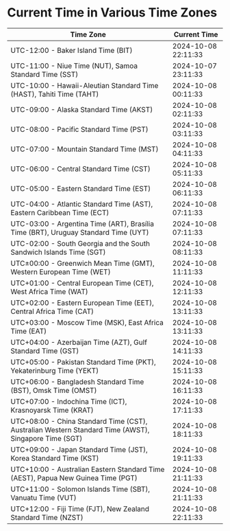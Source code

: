 # Current Time in Various Time Zones

| Time Zone | Current Time |
|-----------|--------------|
| UTC-12:00 - Baker Island Time (BIT) | 2024-10-08 22:11:33 |
| UTC-11:00 - Niue Time (NUT), Samoa Standard Time (SST) | 2024-10-07 23:11:33 |
| UTC-10:00 - Hawaii-Aleutian Standard Time (HAST), Tahiti Time (TAHT) | 2024-10-08 00:11:33 |
| UTC-09:00 - Alaska Standard Time (AKST) | 2024-10-08 02:11:33 |
| UTC-08:00 - Pacific Standard Time (PST) | 2024-10-08 03:11:33 |
| UTC-07:00 - Mountain Standard Time (MST) | 2024-10-08 04:11:33 |
| UTC-06:00 - Central Standard Time (CST) | 2024-10-08 05:11:33 |
| UTC-05:00 - Eastern Standard Time (EST) | 2024-10-08 06:11:33 |
| UTC-04:00 - Atlantic Standard Time (AST), Eastern Caribbean Time (ECT) | 2024-10-08 07:11:33 |
| UTC-03:00 - Argentina Time (ART), Brasília Time (BRT), Uruguay Standard Time (UYT) | 2024-10-08 07:11:33 |
| UTC-02:00 - South Georgia and the South Sandwich Islands Time (SGT) | 2024-10-08 08:11:33 |
| UTC±00:00 - Greenwich Mean Time (GMT), Western European Time (WET) | 2024-10-08 11:11:33 |
| UTC+01:00 - Central European Time (CET), West Africa Time (WAT) | 2024-10-08 12:11:33 |
| UTC+02:00 - Eastern European Time (EET), Central Africa Time (CAT) | 2024-10-08 13:11:33 |
| UTC+03:00 - Moscow Time (MSK), East Africa Time (EAT) | 2024-10-08 13:11:33 |
| UTC+04:00 - Azerbaijan Time (AZT), Gulf Standard Time (GST) | 2024-10-08 14:11:33 |
| UTC+05:00 - Pakistan Standard Time (PKT), Yekaterinburg Time (YEKT) | 2024-10-08 15:11:33 |
| UTC+06:00 - Bangladesh Standard Time (BST), Omsk Time (OMST) | 2024-10-08 16:11:33 |
| UTC+07:00 - Indochina Time (ICT), Krasnoyarsk Time (KRAT) | 2024-10-08 17:11:33 |
| UTC+08:00 - China Standard Time (CST), Australian Western Standard Time (AWST), Singapore Time (SGT) | 2024-10-08 18:11:33 |
| UTC+09:00 - Japan Standard Time (JST), Korea Standard Time (KST) | 2024-10-08 19:11:33 |
| UTC+10:00 - Australian Eastern Standard Time (AEST), Papua New Guinea Time (PGT) | 2024-10-08 21:11:33 |
| UTC+11:00 - Solomon Islands Time (SBT), Vanuatu Time (VUT) | 2024-10-08 21:11:33 |
| UTC+12:00 - Fiji Time (FJT), New Zealand Standard Time (NZST) | 2024-10-08 22:11:33 |
